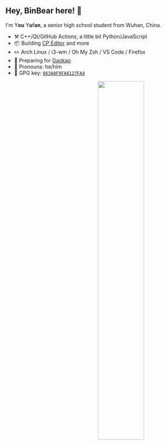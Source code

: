 
## Hey, BinBear here! :wave:

I'm Y**ou** Y**u**f**an**, a senior high school student from Wuhan, China.

-   :hammer_and_pick: C++/Qt/GitHub Actions, a little bit Python/JavaScript
-   :package: Building [CP Editor](https://github.com/cpeditor/cpeditor) and more
-   :pencil2: Arch Linux / i3-wm / Oh My Zsh / VS Code / Firefox
-   :seedling: Preparing for [Gaokao](https://en.wikipedia.org/wiki/National_College_Entrance_Examination)
-   :man: Pronouns: he/him
-   :key: GPG key: [`863A0F9FA8127FA4`](https://github.com/ouuan.gpg)

[<img align="right" width="50%" src="https://github-readme-stats.vercel.app/api?username=ouuan&theme=dark&show_icons=true">](https://metrics.lecoq.io/ouuan?template=classic)
